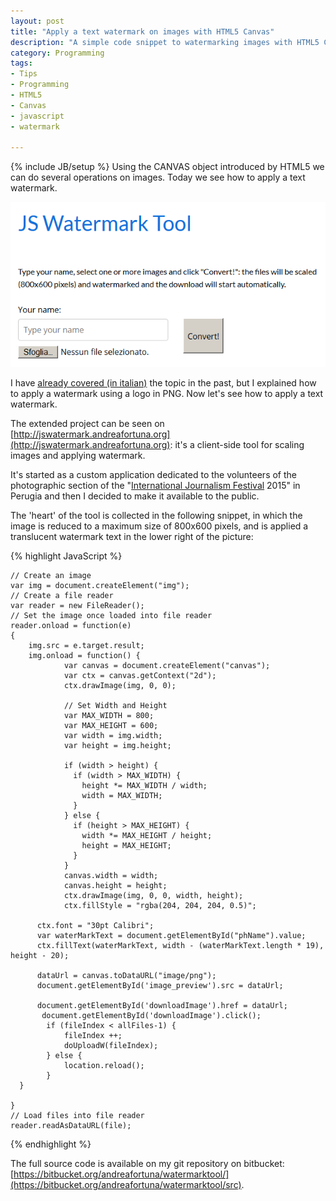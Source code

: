 ```yaml
---
layout: post
title: "Apply a text watermark on images with HTML5 Canvas"
description: "A simple code snippet to watermarking images with HTML5 Canvas, and a complete browser tool"
category: Programming
tags: 
- Tips
- Programming
- HTML5
- Canvas
- javascript
- watermark

---
```

{% include JB/setup %}
Using the CANVAS object introduced by HTML5 we can do several operations  on images. Today we see how to apply a text watermark.

![jswatermark](/images/jswatermark.PNG)
<!-- more -->

I have [already covered (in italian)](http://www.andreafortuna.org/2013/05/24/html5-utilizzare-loggetto-canvas-per/) the topic in the past, but I explained how to apply a watermark using a logo in PNG. 
Now let's see how to apply a text watermark.

The extended project can be seen on [http://jswatermark.andreafortuna.org](http://jswatermark.andreafortuna.org): it's a  client-side tool for scaling images and applying watermark.

It's started as a custom application dedicated to the volunteers of the photographic section of the "[International Journalism Festival](http://www.festivaldelgiornalismo.com/) 2015" in Perugia  and then I decided to make it available to the public.

The 'heart' of the tool is collected  in the following snippet, in which the image is reduced to a maximum size of 800x600 pixels, and is applied a translucent watermark text in the lower right of the picture:

{% highlight JavaScript %}

    // Create an image
    var img = document.createElement("img");
    // Create a file reader
    var reader = new FileReader();
    // Set the image once loaded into file reader
    reader.onload = function(e)
    {
        img.src = e.target.result;
    	img.onload = function() {
                var canvas = document.createElement("canvas");
                var ctx = canvas.getContext("2d");
                ctx.drawImage(img, 0, 0);
        
                // Set Width and Height
                var MAX_WIDTH = 800;
                var MAX_HEIGHT = 600;
                var width = img.width;
                var height = img.height;
        
                if (width > height) {
                  if (width > MAX_WIDTH) {
                    height *= MAX_WIDTH / width;
                    width = MAX_WIDTH;
                  }
                } else {
                  if (height > MAX_HEIGHT) {
                    width *= MAX_HEIGHT / height;
                    height = MAX_HEIGHT;
                  }
                }
                canvas.width = width;
                canvas.height = height;
                ctx.drawImage(img, 0, 0, width, height);
        		ctx.fillStyle = "rgba(204, 204, 204, 0.5)";
        		
          ctx.font = "30pt Calibri";
          var waterMarkText = document.getElementById("phName").value;
     	  ctx.fillText(waterMarkText, width - (waterMarkText.length * 19), height - 20);
          
          dataUrl = canvas.toDataURL("image/png");
          document.getElementById('image_preview').src = dataUrl;  
          
          document.getElementById('downloadImage').href = dataUrl; 
           document.getElementById('downloadImage').click();
    		if (fileIndex < allFiles-1) {
    			fileIndex ++;
    			doUploadW(fileIndex);
    		} else {
    			location.reload();
    		}
      }    
        
    }
    // Load files into file reader
    reader.readAsDataURL(file);

{% endhighlight %}

The full source code is available on my git repository on bitbucket: [https://bitbucket.org/andreafortuna/watermarktool/](https://bitbucket.org/andreafortuna/watermarktool/src).

